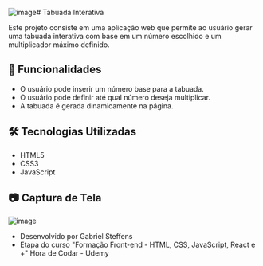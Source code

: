 ![image](https://github.com/user-attachments/assets/58166cac-70d8-4f6d-afdd-bad6d3338f4e)# Tabuada Interativa

Este projeto consiste em uma aplicação web que permite ao usuário gerar uma tabuada interativa com base em um número escolhido e um multiplicador máximo definido.

## 🚀 Funcionalidades
- O usuário pode inserir um número base para a tabuada.
- O usuário pode definir até qual número deseja multiplicar.
- A tabuada é gerada dinamicamente na página.

## 🛠️ Tecnologias Utilizadas
- HTML5
- CSS3
- JavaScript

## 📷 Captura de Tela
![image](https://github.com/user-attachments/assets/b56c08b6-3cc1-46a5-b38b-40ff3cec21cb)

- Desenvolvido por Gabriel Steffens
- Etapa do curso "Formação Front-end - HTML, CSS, JavaScript, React e +" Hora de Codar - Udemy


